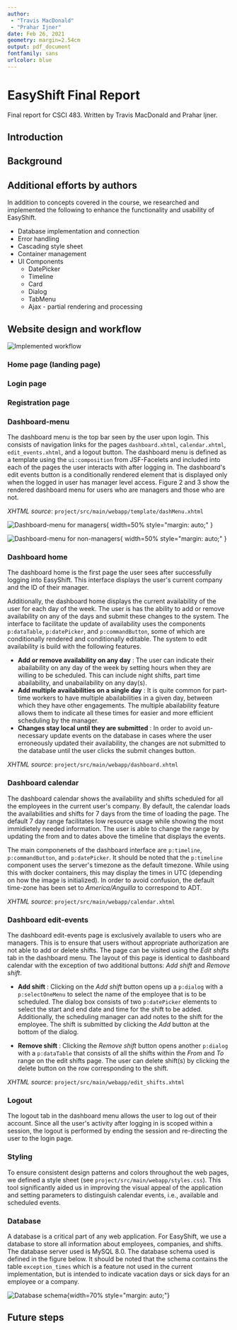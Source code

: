 ```yaml
---
author: 
 - "Travis MacDonald"
 - "Prahar Ijner"
date: Feb 26, 2021
geometry: margin=2.54cm
output: pdf_document
fontfamily: sans
urlcolor: blue
---
```


# EasyShift Final Report
Final report for CSCI 483. Written by Travis MacDonald and Prahar Ijner.

## Introduction


## Background


## Additional efforts by authors
In addition to concepts covered in the course, we researched and implemented the following to enhance the functionality and usability of EasyShift.

- Database implementation and connection
- Error handling
- Cascading style sheet
- Container management
- UI Components
  - DatePicker
  - Timeline
  - Card
  - Dialog
  - TabMenu
  - Ajax - partial rendering and processing

## Website design and workflow

![Implemented workflow](../resources/workflow.jpg)

### Home page (landing page)

### Login page

### Registration page

### Dashboard-menu
The dashboard menu is the top bar seen by the user upon login. This consists of navigation links for the pages `dashboard.xhtml`, `calendar.xhtml`, `edit_events.xhtml`, and a logout button. The dashboard menu is defined as a template using the `ui:composition` from JSF-Facelets and included into each of the pages the user interacts with after logging in.
The dashboard's edit events button is a conditionally rendered element that is displayed only when the logged in user has manager level access. Figure 2 and 3 show the rendered dashboard menu for users who are managers and those who are not.

*XHTML source*: `project/src/main/webapp/template/dashMenu.xhtml`

![Dashboard-menu for managers](../resources/menu_manager.jpg){ width=50% style="margin: auto;" }

![Dashboard-menu for non-managers](../resources/menu_non_manager.jpg){ width=50% style="margin: auto;" }


### Dashboard home
The dashboard home is the first page the user sees after successfully logging into EasyShift. This interface displays the user's current company and the ID of their manager.

Additionally, the dashboard home displays the current availability of the user for each day of the week. The user is has the ability to add or remove availability on any of the days and submit these changes to the system. The interface to facilitate the update of availability uses the components `p:dataTable`, `p:datePicker`, and `p:commandButton`, some of which are conditionally rendered and conditionally editable. The system to edit availability is build with the following features.

- **Add or remove availability on any day** : The user can indicate their abailability on any day of the week by setting hours when they are willing to be scheduled. This can include night shifts, part time abailability, and unabailability on any day(s).
- **Add multiple availabilities on a single day** : It is quite common for part-time workers to have multiple abailabilities in a given day, between which they have other engagements. The multiple abailability feature allows them to indicate all these times for easier and more efficient scheduling by the manager.
- **Changes stay local until they are submitted** : In order to avoid un-necessary update events on the database in cases where the user erroneously updated their availability, the changes are not submitted to the database until the user clicks the submit changes button.

*XHTML source*: `project/src/main/webapp/dashboard.xhtml`

### Dashboard calendar
The dashboard calendar shows the availability and shifts scheduled for all the employees in the current user's company. By default, the calendar loads the availabilities and shifts for 7 days from the time of loading the page. The default 7 day range facilitates low resource usage while showing the most immidietely needed information. The user is able to change the range by updating the from and to dates above the timeline that displays the events.

The main componenets of the dashboard interface are `p:timeline`, `p:commandButton`, and `p:datePicker`. It should be noted that the `p:timeline` component uses the server's timezone as the default timezone. While using this with docker containers, this may display the times in UTC (depending on how the image is initialized). In order to avoid confusion, the default time-zone has been set to *America/Anguilla* to correspond to ADT.

*XHTML source*: `project/src/main/webapp/calendar.xhtml`

### Dashboard edit-events
The dashboard edit-events page is exclusively available to users who are managers. This is to ensure that users without appropriate authorization are not able to add or delete shifts. The page can be visited using the *Edit shifts* tab in the dashboard menu. The layout of this page is identical to dashboard calendar with the exception of two additional buttons: *Add shift* and *Remove shift*.

- **Add shift** : Clicking on the *Add shift* button opens up a `p:dialog` with a `p:selectOneMenu` to select the name of the employee that is to be scheduled. The dialog box consists of two `p:datePicker` elements to select the start and end date and time for the shift to be added. Additionally, the scheduling manager can add notes to the shift for the employee. The shift is submitted by clicking the *Add* button at the bottom of the dialog. 
 
- **Remove shift** : Clicking the *Remove shift* button opens another `p:dialog` with a `p:dataTable` that consists of all the shifts within the *From* and *To* range on the edit shifts page. The user can delete shift(s) by clicking the delete button on the row corresponding to the shift. 

*XHTML source*: `project/src/main/webapp/edit_shifts.xhtml`

### Logout
The logout tab in the dashboard menu allows the user to log out of their account. Since all the user's activity after logging in is scoped within a session, the logout is performed by ending the session and re-directing the user to the login page.

### Styling
To ensure consistent design patterns and colors throughout the web pages, we defined a style sheet (see `project/src/main/webapp/styles.css`). This tool significantly aided us in improving the visual appeal of the application and setting parameters to distinguish calendar events, i.e., available and scheduled events.

### Database
A database is a critical part of any web application. For EasyShift, we use a database to store all information about employees, companies, and shifts. The database server used is MySQL 8.0. The database schema used is defined in the figure below. It should be noted that the schema contains the table `exception_times` which is a feature not used in the current implementation, but is intended to indicate vacation days or sick days for an employee or a company.

![Database schema](../resources/db_schema.jpg){width=70% style="margin: auto;"}

## Future steps

